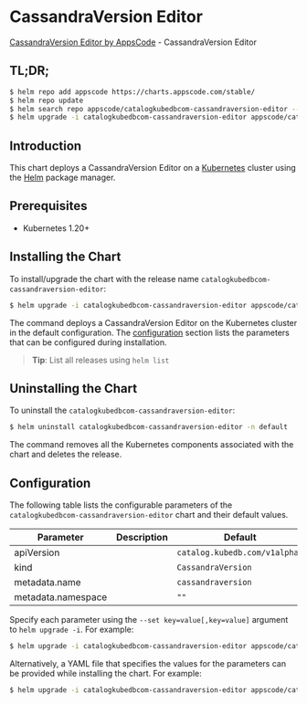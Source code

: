 # CassandraVersion Editor

[CassandraVersion Editor by AppsCode](https://appscode.com) - CassandraVersion Editor

## TL;DR;

```bash
$ helm repo add appscode https://charts.appscode.com/stable/
$ helm repo update
$ helm search repo appscode/catalogkubedbcom-cassandraversion-editor --version=v0.21.0
$ helm upgrade -i catalogkubedbcom-cassandraversion-editor appscode/catalogkubedbcom-cassandraversion-editor -n default --create-namespace --version=v0.21.0
```

## Introduction

This chart deploys a CassandraVersion Editor on a [Kubernetes](http://kubernetes.io) cluster using the [Helm](https://helm.sh) package manager.

## Prerequisites

- Kubernetes 1.20+

## Installing the Chart

To install/upgrade the chart with the release name `catalogkubedbcom-cassandraversion-editor`:

```bash
$ helm upgrade -i catalogkubedbcom-cassandraversion-editor appscode/catalogkubedbcom-cassandraversion-editor -n default --create-namespace --version=v0.21.0
```

The command deploys a CassandraVersion Editor on the Kubernetes cluster in the default configuration. The [configuration](#configuration) section lists the parameters that can be configured during installation.

> **Tip**: List all releases using `helm list`

## Uninstalling the Chart

To uninstall the `catalogkubedbcom-cassandraversion-editor`:

```bash
$ helm uninstall catalogkubedbcom-cassandraversion-editor -n default
```

The command removes all the Kubernetes components associated with the chart and deletes the release.

## Configuration

The following table lists the configurable parameters of the `catalogkubedbcom-cassandraversion-editor` chart and their default values.

|     Parameter      | Description |                 Default                  |
|--------------------|-------------|------------------------------------------|
| apiVersion         |             | <code>catalog.kubedb.com/v1alpha1</code> |
| kind               |             | <code>CassandraVersion</code>            |
| metadata.name      |             | <code>cassandraversion</code>            |
| metadata.namespace |             | <code>""</code>                          |


Specify each parameter using the `--set key=value[,key=value]` argument to `helm upgrade -i`. For example:

```bash
$ helm upgrade -i catalogkubedbcom-cassandraversion-editor appscode/catalogkubedbcom-cassandraversion-editor -n default --create-namespace --version=v0.21.0 --set apiVersion=catalog.kubedb.com/v1alpha1
```

Alternatively, a YAML file that specifies the values for the parameters can be provided while
installing the chart. For example:

```bash
$ helm upgrade -i catalogkubedbcom-cassandraversion-editor appscode/catalogkubedbcom-cassandraversion-editor -n default --create-namespace --version=v0.21.0 --values values.yaml
```
